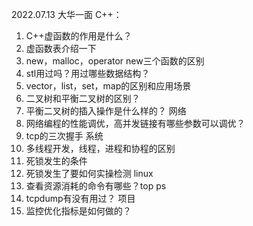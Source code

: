 2022.07.13 大华一面
C++：
1. C++虚函数的作用是什么？
2. 虚函数表介绍一下
3. new，malloc，operator new三个函数的区别
4. stl用过吗？用过哪些数据结构？
5. vector，list，set，map的区别和应用场景
6. 二叉树和平衡二叉树的区别？
7. 平衡二叉树的插入操作是什么样的？
网络
1. 网络编程的性能调优，高并发链接有哪些参数可以调优？
2. tcp的三次握手
系统
1. 多线程开发，线程，进程和协程的区别
2. 死锁发生的条件
3. 死锁发生了要如何实操检测
linux
1. 查看资源消耗的命令有哪些？top ps  
2. tcpdump有没有用过？
项目
1. 监控优化指标是如何做的？

